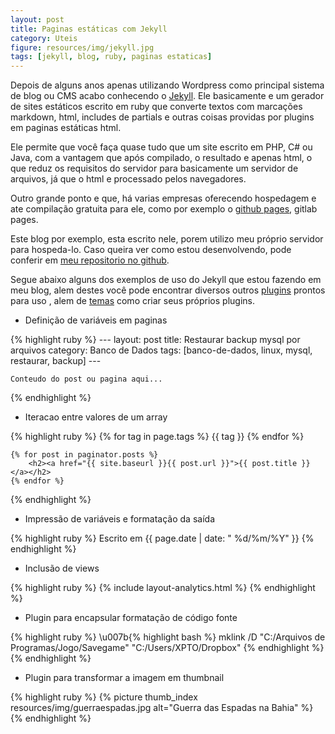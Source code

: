```yaml
---
layout: post
title: Paginas estáticas com Jekyll
category: Uteis
figure: resources/img/jekyll.jpg
tags: [jekyll, blog, ruby, paginas estaticas]
---
```

Depois de alguns anos apenas utilizando Wordpress como principal sistema de blog ou CMS acabo conhecendo o [Jekyll](https://jekyllrb.com). Ele basicamente e um gerador de sites estáticos escrito em ruby que converte textos com marcações markdown, html, includes de partials e outras coisas providas por plugins em paginas estáticas html.

Ele permite que você faça quase tudo que um site escrito em PHP, C# ou Java, com a vantagem que após compilado, o resultado e apenas html, o que reduz os requisitos do servidor para basicamente um servidor de arquivos, já que o html e processado pelos navegadores.

Outro grande ponto e que, há varias empresas oferecendo hospedagem e ate compilação gratuita para ele, como por exemplo o [github pages](https://pages.github.com/), gitlab pages.

Este blog por exemplo, esta escrito nele, porem utilizo meu próprio servidor para hospeda-lo. Caso queira ver como estou desenvolvendo, pode conferir em [meu repositorio no github](github.com/douglasjam/blog).

Segue abaixo alguns dos exemplos de uso do Jekyll que estou fazendo em meu blog, alem destes você pode encontrar diversos outros [plugins](https://jekyllrb.com/docs/plugins/) prontos para uso , alem de [temas](http://jekyllthemes.org/) como criar seus próprios plugins.

- Definição de variáveis em paginas

{% highlight ruby %}
    ---
    layout: post
    title: Restaurar backup mysql por arquivos
    category: Banco de Dados
    tags: [banco-de-dados, linux, mysql, restaurar, backup]
    ---
    
    Conteudo do post ou pagina aqui...
{% endhighlight %}

- Iteracao entre valores de um array

{% highlight ruby %}
    \{\% for tag in page.tags %}
        <span class="label label-default">{{ tag }}</span>
    {% endfor %}
    
    {% for post in paginator.posts %}
        <h2><a href="{{ site.baseurl }}{{ post.url }}">{{ post.title }}</a></h2>
    {% endfor %}
{% endhighlight %}

- Impressão de variáveis e formatação da saída

{% highlight ruby %}
    <span class="post-writed pull-left">
      Escrito em {{ page.date | date: " %d/%m/%Y" }}
    </span>
{% endhighlight %}
    
- Inclusão de views
    
{% highlight ruby %}
    {% include layout-analytics.html %}
{% endhighlight %}

- Plugin para encapsular formatação de código fonte

{% highlight ruby %}
    \u007b{% highlight bash %}
        mklink /D "C:/Arquivos de Programas/Jogo/Savegame" "C:/Users/XPTO/Dropbox"
    {% endhighlight %}
{% endhighlight %}

- Plugin para transformar a imagem em thumbnail

{% highlight ruby %}
    {% picture thumb_index resources/img/guerraespadas.jpg alt="Guerra das Espadas na Bahia" %}
{% endhighlight %}

